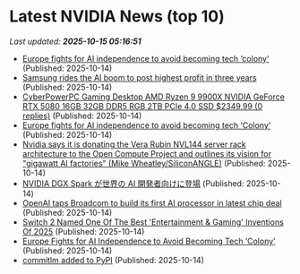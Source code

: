 # Latest NVIDIA News (top 10)
_Last updated: **2025-10-15 05:16:51**_

- [Europe fights for AI independence to avoid becoming tech ‘colony’](https://www.thestar.com.my/tech/tech-news/2025/10/14/europe-fights-for-ai-independence-to-avoid-becoming-tech-colony) (Published: 2025-10-14)
- [Samsung rides the AI boom to post highest profit in three years](https://www.sammobile.com/news/samsung-rides-ai-boom-q3-2025-highest-profit-three-years/) (Published: 2025-10-14)
- [CyberPowerPC Gaming Desktop AMD Ryzen 9 9900X NVIDIA GeForce RTX 5080 16GB 32GB DDR5 RGB 2TB PCIe 4.0 SSD $2349.99 (0 replies)](https://slickdeals.net/f/18698410-cyberpowerpc-gaming-desktop-amd-ryzen-9-9900x-nvidia-geforce-rtx-5080-16gb-32gb-ddr5-rgb-2tb-pcie-4-0-ssd-2349-99) (Published: 2025-10-14)
- [Europe fights for AI independence to avoid becoming tech ‘Colony’](https://www.bloomberg.com/news/articles/2025-10-14/europe-aims-for-ai-independence-to-avoid-reliance-on-us-and-china) (Published: 2025-10-14)
- [Nvidia says it is donating the Vera Rubin NVL144 server rack architecture to the Open Compute Project and outlines its vision for "gigawatt AI factories" (Mike Wheatley/SiliconANGLE)](https://www.techmeme.com/251014/p1) (Published: 2025-10-14)
- [NVIDIA DGX Spark が世界の AI 開発者向けに登場](https://prtimes.jp/main/html/rd/p/000000561.000012662.html) (Published: 2025-10-14)
- [OpenAI taps Broadcom to build its first AI processor in latest chip deal](https://indianexpress.com/article/technology/tech-news-technology/openai-taps-broadcom-to-build-its-first-ai-processor-in-latest-chip-deal-10305723/) (Published: 2025-10-14)
- [Switch 2 Named One Of The Best 'Entertainment & Gaming' Inventions Of 2025](https://www.nintendolife.com/news/2025/10/switch-2-named-one-of-the-best-entertainment-and-gaming-inventions-of-2025) (Published: 2025-10-14)
- [Europe Fights for AI Independence to Avoid Becoming Tech ‘Colony’](https://financialpost.com/pmn/business-pmn/europe-fights-for-ai-independence-to-avoid-becoming-tech-colony) (Published: 2025-10-14)
- [commitlm added to PyPI](https://pypi.org/project/commitlm/) (Published: 2025-10-14)

